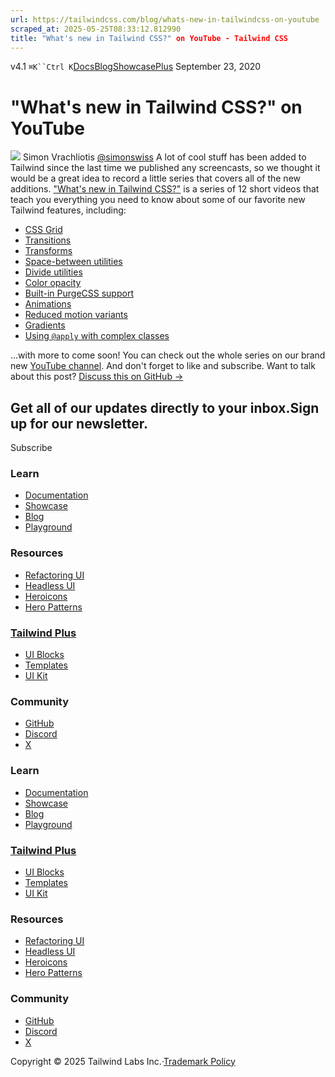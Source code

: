 ```yaml
---
url: https://tailwindcss.com/blog/whats-new-in-tailwindcss-on-youtube
scraped_at: 2025-05-25T08:33:12.812990
title: "What's new in Tailwind CSS?" on YouTube - Tailwind CSS
---
```


[](https://tailwindcss.com/)v4.1
`⌘K``Ctrl K`[Docs](https://tailwindcss.com/docs)[Blog](https://tailwindcss.com/blog)[Showcase](https://tailwindcss.com/showcase)[Plus](https://tailwindcss.com/plus?ref=top)[](https://github.com/tailwindlabs/tailwindcss)
September 23, 2020
# "What's new in Tailwind CSS?" on YouTube
![](https://tailwindcss.com/_next/image?url=%2F_next%2Fstatic%2Fmedia%2Fsimonswiss.4e075e6c.jpg&w=96&q=75)
Simon Vrachliotis
[@simonswiss](https://twitter.com/simonswiss)
A lot of cool stuff has been added to Tailwind since the last time we published any screencasts, so we thought it would be a great idea to record a little series that covers all of the new additions.
["What's new in Tailwind CSS?"](https://www.youtube.com/watch?v=b-hrxkgkG-s&amp;list=PL5f_mz_zU5eV0_7udNKr3qffGCkJ4Avb_) is a series of 12 short videos that teach you everything you need to know about some of our favorite new Tailwind features, including:
  * [CSS Grid](https://youtu.be/b-hrxkgkG-s)
  * [Transitions](https://youtu.be/AYoQfPX31Mg)
  * [Transforms](https://youtu.be/fZl6ufxmAqI)
  * [Space-between utilities](https://youtu.be/wTRTC4JNSGs)
  * [Divide utilities](https://youtu.be/XVmbVtO3tUU)
  * [Color opacity](https://youtu.be/Zo1JtXnLDdA)
  * [Built-in PurgeCSS support](https://youtu.be/ZNLeQDpE_8M)
  * [Animations](https://youtu.be/75_a2lTJSjA)
  * [Reduced motion variants](https://youtu.be/vnK7UrZ-IFs)
  * [Gradients](https://youtu.be/1Rs5Kml8qMM)
  * [Using `@apply` with complex classes](https://youtu.be/naJ_rIK6ppQ)


...with more to come soon! You can check out the whole series on our brand new [YouTube channel](https://www.youtube.com/channel/UCOe-8z68tgw9ioqVvYM4ddQ/).
And don't forget to like and subscribe.
Want to talk about this post? [Discuss this on GitHub →](https://github.com/tailwindcss/tailwindcss/discussions/2441)
## Get all of our updates directly to your inbox.Sign up for our newsletter.
Subscribe
### Learn
  * [Documentation](https://tailwindcss.com/docs)
  * [Showcase](https://tailwindcss.com/showcase)
  * [Blog](https://tailwindcss.com/blog)
  * [Playground](https://play.tailwindcss.com/)


### Resources
  * [Refactoring UI](https://www.refactoringui.com)
  * [Headless UI](https://headlessui.com)
  * [Heroicons](https://heroicons.com)
  * [Hero Patterns](https://heropatterns.com)


### [Tailwind Plus](https://tailwindcss.com/plus?ref=footer)
  * [UI Blocks](https://tailwindcss.com/plus/ui-blocks?ref=footer)
  * [Templates](https://tailwindcss.com/plus/templates?ref=footer)
  * [UI Kit](https://tailwindcss.com/plus/ui-kit?ref=footer)


### Community
  * [GitHub](https://github.com/tailwindlabs/tailwindcss)
  * [Discord](https://tailwindcss.com/discord)
  * [X](https://x.com/tailwindcss)


### Learn
  * [Documentation](https://tailwindcss.com/docs)
  * [Showcase](https://tailwindcss.com/showcase)
  * [Blog](https://tailwindcss.com/blog)
  * [Playground](https://play.tailwindcss.com/)


### [Tailwind Plus](https://tailwindcss.com/plus?ref=footer)
  * [UI Blocks](https://tailwindcss.com/plus/ui-blocks?ref=footer)
  * [Templates](https://tailwindcss.com/plus/templates?ref=footer)
  * [UI Kit](https://tailwindcss.com/plus/ui-kit?ref=footer)


### Resources
  * [Refactoring UI](https://www.refactoringui.com)
  * [Headless UI](https://headlessui.com)
  * [Heroicons](https://heroicons.com)
  * [Hero Patterns](https://heropatterns.com)


### Community
  * [GitHub](https://github.com/tailwindlabs/tailwindcss)
  * [Discord](https://tailwindcss.com/discord)
  * [X](https://x.com/tailwindcss)


Copyright © 2025 Tailwind Labs Inc.·[Trademark Policy](https://tailwindcss.com/brand)

